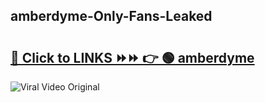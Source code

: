 
 ## amberdyme-Only-Fans-Leaked

# <h2><a href="https://clipsfans.com/amberdyme&ref=git">🔗 Click to LINKS ⏩⏩ 👉 🟢 amberdyme </a></h2>

<a href="https://clipsfans.com/amberdyme&ref=git" rel="nofollow" data-target="animated-image.originalLink"><img src="https://i.ibb.co.com/xMMVF88/686577567.gif" alt="Viral Video Original" style="max-width: 100%; display: inline-block;" data-target="animated-image.originalImage"></a>
